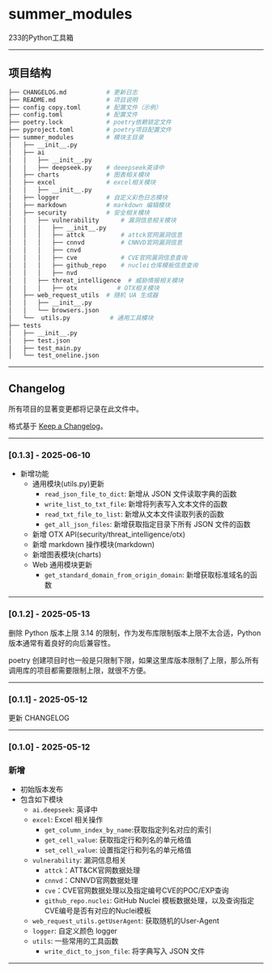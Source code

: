 # summer_modules

233的Python工具箱

---

## 项目结构

```bash
├── CHANGELOG.md           # 更新日志
├── README.md              # 项目说明    
├── config copy.toml       # 配置文件（示例）
├── config.toml            # 配置文件
├── poetry.lock            # poetry依赖锁定文件
├── pyproject.toml         # poetry项目配置文件
├── summer_modules         # 模块主目录
│   ├── __init__.py
│   ├── ai
│   │   ├── __init__.py    
│   │   ├── deepseek.py    # deeepseek英译中
│   ├── charts             # 图表相关模块
│   ├── excel              # excel相关模块
│   │   ├── __init__.py
│   ├── logger             # 自定义彩色日志模块
│   ├── markdown           # markdown 编辑模块
│   ├── security           # 安全相关模块
│   │   ├── vulnerability      # 漏洞信息相关模块
│   │   │   ├── __init__.py
│   │   │   ├── attck          # attck官网漏洞信息
│   │   │   ├── cnnvd          # CNNVD官网漏洞信息
│   │   │   ├── cnvd    
│   │   │   ├── cve            # CVE官网漏洞信息查询
│   │   │   ├── github_repo    # nuclei仓库模板信息查询
│   │   │   ├── nvd
│   │   ├── threat_intelligence  # 威胁情报相关模块
│   │   │   ├── otx           # OTX相关模块
│   ├── web_request_utils  # 随机 UA 生成器
│   │   ├── __init__.py
│   │   └── browsers.json
│   └──  utils.py           # 通用工具模块
├── tests
│   ├── __init__.py
│   ├── test.json
│   ├── test_main.py
│   └── test_oneline.json
```


---

## Changelog

所有项目的显著变更都将记录在此文件中。

格式基于 [Keep a Changelog](https://keepachangelog.com/zh-CN/)。

---

### [0.1.3] - 2025-06-10

- 新增功能
  - 通用模块(utils.py)更新
    - `read_json_file_to_dict`: 新增从 JSON 文件读取字典的函数
    - `write_list_to_txt_file`: 新增将列表写入文本文件的函数
    - `read_txt_file_to_list`: 新增从文本文件读取列表的函数
    - `get_all_json_files`: 新增获取指定目录下所有 JSON 文件的函数
  - 新增 OTX API(security/threat_intelligence/otx)
  - 新增 markdown 操作模块(markdown)
  - 新增图表模块(charts)
  - Web 通用模块更新
    - `get_standard_domain_from_origin_domain`: 新增获取标准域名的函数

---

### [0.1.2] - 2025-05-13

删除 Python 版本上限 3.14 的限制，作为发布库限制版本上限不太合适，Python版本通常有着良好的向后兼容性。

poetry 创建项目时也一般是只限制下限，如果这里库版本限制了上限，那么所有调用库的项目都需要限制上限，就很不方便。

---

### [0.1.1] - 2025-05-12

更新 CHANGELOG

---

### [0.1.0] - 2025-05-12

### 新增
- 初始版本发布
- 包含如下模块
  - `ai.deepseek`: 英译中
  - `excel`: Excel 相关操作
    - `get_column_index_by_name`:获取指定列名对应的索引
    - `get_cell_value`: 获取指定行和列名的单元格值
    - `set_cell_value`: 设置指定行和列名的单元格值
  - `vulnerability`: 漏洞信息相关
    - `attck`：ATT&CK官网数据处理
    - `cnnvd`：CNNVD官网数据处理
    - `cve`：CVE官网数据处理以及指定编号CVE的POC/EXP查询
    - `github_repo.nuclei`: GitHub Nuclei 模板数据处理，以及查询指定CVE编号是否有对应的Nuclei模板
  - `web_request_utils.getUserAgent`: 获取随机的User-Agent
  - `logger`: 自定义颜色 logger
  - `utils`: 一些常用的工具函数
    - `write_dict_to_json_file`: 将字典写入 JSON 文件

---
